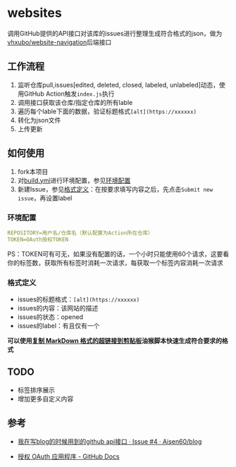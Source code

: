 # websites

调用GitHub提供的API接口对该库的issues进行整理生成符合格式的json，做为[vhxubo/website-navigation](https://github.com/vhxubo/website-navigation)后端接口

## 工作流程

1. 监听仓库pull,issues[edited, deleted, closed, labeled, unlabeled]动态，使用GitHub Action触发`index.js`执行
2. 调用接口获取该仓库/指定仓库的所有lable
3. 遍历每个lable下面的数据，验证标题格式`[alt](https://xxxxxx)`
4. 转化为json文件
5. 上传更新

## 如何使用

1. fork本项目
2. 对[build.yml](.github/workflows/build.yml)进行环境配置，参见[环境配置](#环境配置)
3. 新建Issue，参见[格式定义](#格式定义)：在按要求填写内容之后，先点击`Submit new issue`，再设置label

### 环境配置

```yml
REPOSITORY=用户名/仓库名（默认配置为Action所在仓库）
TOKEN=OAuth授权TOKEN
```

PS：TOKEN可有可无，如果没有配置的话，一个小时只能使用60个请求，这要看你的标签数，获取所有标签时消耗一次请求，每获取一个标签内容消耗一次请求

### 格式定义

- issues的标题格式：`[alt](https://xxxxxx)`
- issues的内容：该网站的描述
- issues的状态：opened
- issues的label：有且仅有一个

**可以使用[复制 MarkDown 格式的超链接到剪贴板](https://greasyfork.org/zh-CN/scripts/403081-%E5%A4%8D%E5%88%B6-markdown-%E6%A0%BC%E5%BC%8F%E7%9A%84%E8%B6%85%E9%93%BE%E6%8E%A5%E5%88%B0%E5%89%AA%E8%B4%B4%E6%9D%BF)油猴脚本快速生成符合要求的格式**

## TODO

- 标签排序展示
- 增加更多自定义内容

## 参考

- [我在写blog的时候用到的github api接口 · Issue #4 · Aisen60/blog](https://github.com/Aisen60/blog/issues/4)

- [授权 OAuth 应用程序 - GitHub Docs](https://docs.github.com/cn/developers/apps/authorizing-oauth-apps)
